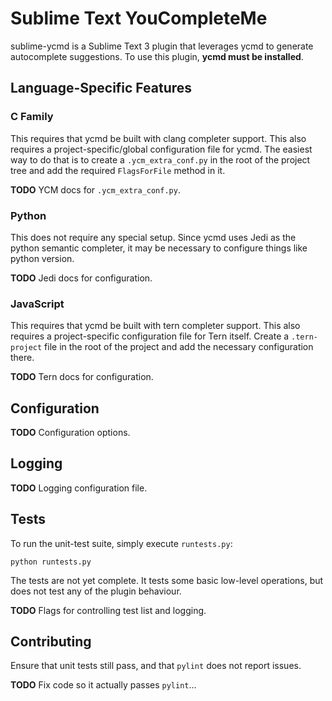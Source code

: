# Sublime Text YouCompleteMe

sublime-ycmd is a Sublime Text 3 plugin that leverages ycmd to generate
autocomplete suggestions. To use this plugin, **ycmd must be installed**.

## Language-Specific Features
### C Family
This requires that ycmd be built with clang completer support. This also
requires a project-specific/global configuration file for ycmd. The easiest
way to do that is to create a `.ycm_extra_conf.py` in the root of the project
tree and add the required `FlagsForFile` method in it.

**TODO** YCM docs for `.ycm_extra_conf.py`.

### Python
This does not require any special setup. Since ycmd uses Jedi as the python
semantic completer, it may be necessary to configure things like python version.

**TODO** Jedi docs for configuration.

### JavaScript
This requires that ycmd be built with tern completer support. This also requires
a project-specific configuration file for Tern itself. Create a `.tern-project`
file in the root of the project and add the necessary configuration there.

**TODO** Tern docs for configuration.

## Configuration
**TODO** Configuration options.

## Logging
**TODO** Logging configuration file.

## Tests
To run the unit-test suite, simply execute `runtests.py`:

```
python runtests.py
```

The tests are not yet complete. It tests some basic low-level operations, but
does not test any of the plugin behaviour.

**TODO** Flags for controlling test list and logging.

## Contributing
Ensure that unit tests still pass, and that `pylint` does not report issues.

**TODO** Fix code so it actually passes `pylint`...
